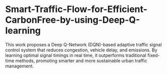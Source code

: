 # Smart-Traffic-Flow-for-Efficient-CarbonFree-by-using-Deep-Q-learning
This work proposes a Deep Q-Network (DQN)-based adaptive traffic signal control system that reduces congestion, vehicle delay, and emissions. By learning optimal signal timings in real time, it outperforms traditional fixed-time methods, promoting smarter and more sustainable urban traffic management.

